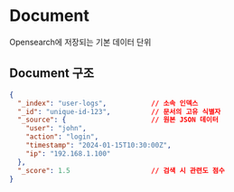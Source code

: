 # Document
Opensearch에 저장되는 기본 데이터 단위

## Document 구조
```json
{
  "_index": "user-logs",           // 소속 인덱스
  "_id": "unique-id-123",          // 문서의 고유 식별자
  "_source": {                     // 원본 JSON 데이터
    "user": "john",
    "action": "login",
    "timestamp": "2024-01-15T10:30:00Z",
    "ip": "192.168.1.100"
  },
  "_score": 1.5                    // 검색 시 관련도 점수
}
```
